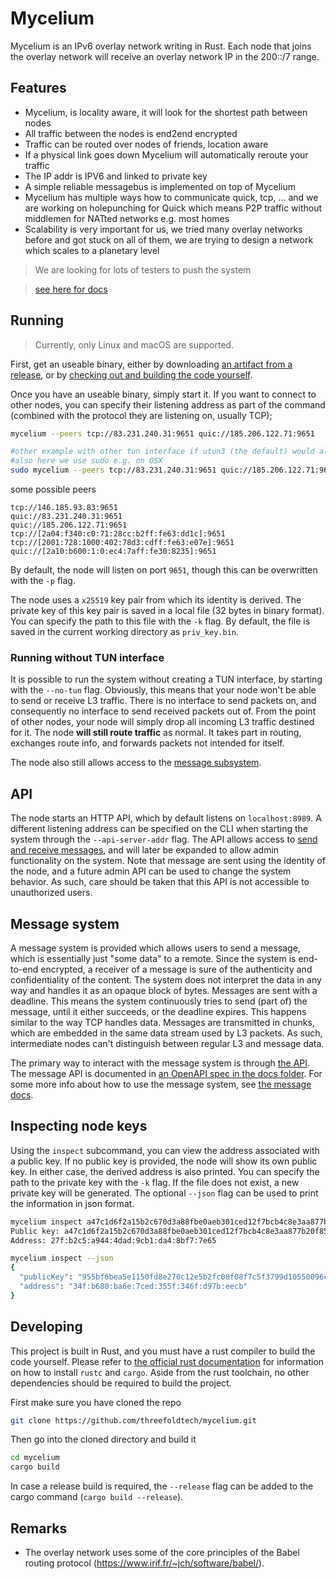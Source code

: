 # Mycelium

Mycelium is an IPv6 overlay network writing in Rust. Each node that joins the overlay network will receive an overlay network IP in the 200::/7 range.

## Features

- Mycelium, is locality aware, it will look for the shortest path between nodes
- All traffic between the nodes is end2end encrypted
- Traffic can be routed over nodes of friends, location aware
- If a physical link goes down Mycelium will automatically reroute your traffic
- The IP addr is IPV6 and linked to private key
- A simple reliable messagebus is implemented on top of Mycelium
- Mycelium has multiple ways how to communicate quick, tcp, ... and we are working on holepunching for Quick which means P2P traffic without middlemen for NATted networks e.g. most homes
- Scalability is very important for us, we tried many overlay networks before and got stuck on all of them, we are trying to design a network which scales to a planetary level

> We are looking for lots of testers to push the system

> [see here for docs](https://github.com/threefoldtech/mycelium/tree/master/docs)

## Running

> Currently, only Linux and macOS are supported.

First, get an useable binary, either by downloading [an artifact from a release](https://github.com/threefoldtech/mycelium/releases),
or by [checking out and building the code yourself](#developing).

Once you have an useable binary, simply start it. If you want to connect to other nodes, you can specify their listening address as
part of the command (combined with the protocol they are listening on, usually TCP);

```sh
mycelium --peers tcp://83.231.240.31:9651 quic://185.206.122.71:9651

#other example with other tun interface if utun3 (the default) would already be used
#also here we use sudo e.g. on OSX
sudo mycelium --peers tcp://83.231.240.31:9651 quic://185.206.122.71:9651 --tun-name utun9

```

some possible peers
```
tcp://146.185.93.83:9651
quic://83.231.240.31:9651
quic://185.206.122.71:9651
tcp://[2a04:f340:c0:71:28cc:b2ff:fe63:dd1c]:9651
tcp://[2001:728:1000:402:78d3:cdff:fe63:e07e]:9651
quic://[2a10:b600:1:0:ec4:7aff:fe30:8235]:9651
```

By default, the node will listen on port `9651`, though this can be overwritten with the `-p` flag.

The node uses a `x25519` key pair from which its identity is derived. The private key of this key pair
is saved in a local file (32 bytes in binary format). You can specify the path to this file with the
`-k` flag. By default, the file is saved in the current working directory as `priv_key.bin`.

### Running without TUN interface

It is possible to run the system without creating a TUN interface, by starting with the `--no-tun` flag.
Obviously, this means that your node won't be able to send or receive L3 traffic. There is no interface
to send packets on, and consequently no interface to send received packets out of. From the point of
other nodes, your node will simply drop all incoming L3 traffic destined for it. The node **will still
route traffic** as normal. It takes part in routing, exchanges route info, and forwards packets not
intended for itself.

The node also still allows access to the [message subsystem](#message-system).

## API

The node starts an HTTP API, which by default listens on `localhost:8989`. A different listening address
can be specified on the CLI when starting the system through the `--api-server-addr` flag. The API
allows access to [send and receive messages](#message-system), and will later be expanded to allow
admin functionality on the system. Note that message are sent using the identity of the node, and a
future admin API can be used to change the system behavior. As such, care should be taken that this
API is not accessible to unauthorized users.

## Message system

A message system is provided which allows users to send a message, which is essentially just "some data"
to a remote. Since the system is end-to-end encrypted, a receiver of a message is sure of the authenticity
and confidentiality of the content. The system does not interpret the data in any way and handles it
as an opaque block of bytes. Messages are sent with a deadline. This means the system continuously
tries to send (part of) the message, until it either succeeds, or the deadline expires. This happens
similar to the way TCP handles data. Messages are transmitted in chunks, which are embedded in the
same data stream used by L3 packets. As such, intermediate nodes can't distinguish between regular L3
and message data.

The primary way to interact with the message system is through [the API](#API). The message API is
documented in [an OpenAPI spec in the docs folder](docs/api.yaml). For some more info about how to
use the message system, see [the message docs](/docs/message.md).


## Inspecting node keys

Using the `inspect` subcommand, you can view the address associated with a public key. If no public key is provided, the node will show
its own public key. In either case, the derived address is also printed. You can specify the path to the private key with the `-k` flag.
If the file does not exist, a new private key will be generated. The optional `--json` flag can be used to print the information in json
format.

```sh
mycelium inspect a47c1d6f2a15b2c670d3a88fbe0aeb301ced12f7bcb4c8e3aa877b20f8559c02
Public key: a47c1d6f2a15b2c670d3a88fbe0aeb301ced12f7bcb4c8e3aa877b20f8559c02
Address: 27f:b2c5:a944:4dad:9cb1:da4:8bf7:7e65
```

```sh
mycelium inspect --json
{
  "publicKey": "955bf6bea5e1150fd8e270c12e5b2fc08f08f7c5f3799d10550096cc137d671b",
  "address": "34f:b680:ba6e:7ced:355f:346f:d97b:eecb"
}
```

## Developing

This project is built in Rust, and you must have a rust compiler to build the code yourself. Please refer to [the official rust documentation](https://www.rust-lang.org/)
for information on how to install `rustc` and `cargo`. Aside from the rust toolchain, no other dependencies should be required to
build the project.

First make sure you have cloned the repo

```sh
git clone https://github.com/threefoldtech/mycelium.git
```

Then go into the cloned directory and build it

```sh
cd mycelium
cargo build
```

In case a release build is required, the `--release` flag can be added to the cargo command (`cargo build --release`).

## Remarks

-  The overlay network uses some of the core principles of the Babel routing protocol (<https://www.irif.fr/~jch/software/babel/>). 
